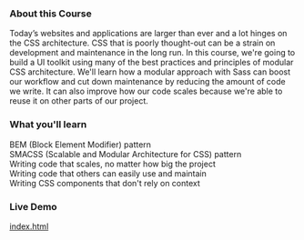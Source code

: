 ### About this Course

Today’s websites and applications are larger than ever and a lot hinges on the CSS architecture. CSS that is poorly thought-out can be a strain on development and maintenance in the long run. In this course, we're going to build a UI toolkit using many of the best practices and principles of modular CSS architecture. We'll learn how a modular approach with Sass can boost our workflow and cut down maintenance by reducing the amount of code we write. It can also improve how our code scales because we're able to reuse it on other parts of our project.

### What you'll learn

BEM (Block Element Modifier) pattern  
SMACSS (Scalable and Modular Architecture for CSS) pattern  
Writing code that scales, no matter how big the project  
Writing code that others can easily use and maintain  
Writing CSS components that don't rely on context

### Live Demo

[index.html](https://adamelliotfields.github.io/treehouse/css/modular-css-with-sass/index.html)
